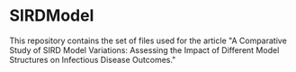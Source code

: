 # SIRDModel
This repository contains the set of files used for the article "A Comparative Study of SIRD Model Variations: Assessing the Impact of Different Model Structures on Infectious Disease Outcomes."
